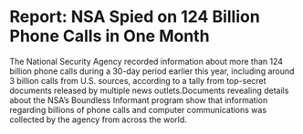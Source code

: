 # Report: NSA Spied on 124 Billion Phone Calls in One Month

The National Security Agency recorded information about more than 124
billion phone calls during a 30-day period earlier this year,
including around 3 billion calls from U.S. sources, according to a
tally from top-secret documents released by multiple news
outlets.Documents revealing details about the NSA’s Boundless
Informant program show that information regarding billions of phone
calls and computer communications was collected by the agency from
across the world.












